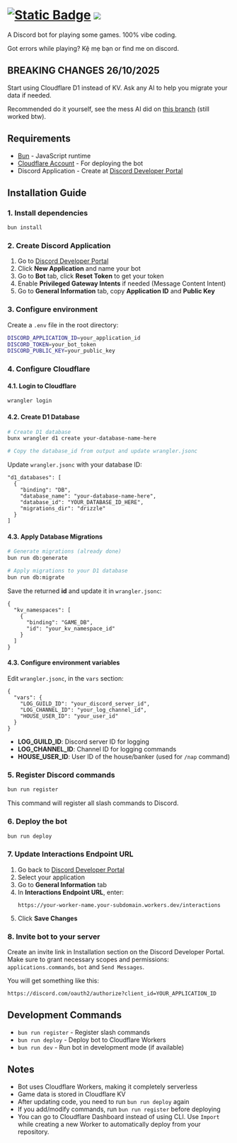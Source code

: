 # [<img alt="Static Badge" src="https://img.shields.io/badge/H%C3%A2nbi%235588-Invite-blue?logo=discord">](https://discord.com/oauth2/authorize?client_id=1415887405478580265) ![](https://dcbadge.limes.pink/api/shield/559979358404608001?style=flat)

A Discord bot for playing some games. 100% vibe coding.

Got errors while playing? Kệ mẹ bạn or find me on discord.

## BREAKING CHANGES 26/10/2025

Start using Cloudflare D1 instead of KV. Ask any AI to help you migrate your data if needed.

Recommended do it yourself, see the mess AI did on [this branch](http://github.com/TNTKien/hanabi/tree/d1_only) (still worked btw).

## Requirements

- [Bun](https://bun.sh) - JavaScript runtime
- [Cloudflare Account](https://cloudflare.com) - For deploying the bot
- Discord Application - Create at [Discord Developer Portal](https://discord.com/developers/applications)

## Installation Guide

### 1. Install dependencies

```bash
bun install
```

### 2. Create Discord Application

1. Go to [Discord Developer Portal](https://discord.com/developers/applications)
2. Click **New Application** and name your bot
3. Go to **Bot** tab, click **Reset Token** to get your token
4. Enable **Privileged Gateway Intents** if needed (Message Content Intent)
5. Go to **General Information** tab, copy **Application ID** and **Public Key**

### 3. Configure environment

Create a `.env` file in the root directory:

```bash
DISCORD_APPLICATION_ID=your_application_id
DISCORD_TOKEN=your_bot_token
DISCORD_PUBLIC_KEY=your_public_key
```

### 4. Configure Cloudflare

#### 4.1. Login to Cloudflare

```bash
wrangler login
```

#### 4.2. Create D1 Database

```bash
# Create D1 database
bunx wrangler d1 create your-database-name-here

# Copy the database_id from output and update wrangler.jsonc
```

Update `wrangler.jsonc` with your database ID:

```jsonc
"d1_databases": [
  {
    "binding": "DB",
    "database_name": "your-database-name-here",
    "database_id": "YOUR_DATABASE_ID_HERE",
    "migrations_dir": "drizzle"
  }
]
```

#### 4.3. Apply Database Migrations

```bash
# Generate migrations (already done)
bun run db:generate

# Apply migrations to your D1 database
bun run db:migrate
```

Save the returned **id** and update it in `wrangler.jsonc`:

```jsonc
{
  "kv_namespaces": [
    {
      "binding": "GAME_DB",
      "id": "your_kv_namespace_id"
    }
  ]
}
```

#### 4.3. Configure environment variables

Edit `wrangler.jsonc`, in the `vars` section:

```jsonc
{
  "vars": {
    "LOG_GUILD_ID": "your_discord_server_id",
    "LOG_CHANNEL_ID": "your_log_channel_id",
    "HOUSE_USER_ID": "your_user_id"
  }
}
```

- **LOG_GUILD_ID**: Discord server ID for logging
- **LOG_CHANNEL_ID**: Channel ID for logging commands
- **HOUSE_USER_ID**: User ID of the house/banker (used for `/nap` command)

### 5. Register Discord commands

```bash
bun run register
```

This command will register all slash commands to Discord.

### 6. Deploy the bot

```bash
bun run deploy
```

### 7. Update Interactions Endpoint URL

1. Go back to [Discord Developer Portal](https://discord.com/developers/applications)
2. Select your application
3. Go to **General Information** tab
4. In **Interactions Endpoint URL**, enter:
   ```
   https://your-worker-name.your-subdomain.workers.dev/interactions
   ```
5. Click **Save Changes**

### 8. Invite bot to your server

Create an invite link in Installation section on the Discord Developer Portal.
Make sure to grant necessary scopes and permissions: `applications.commands`, `bot` and `Send Messages`.


You will get something like this:
```
https://discord.com/oauth2/authorize?client_id=YOUR_APPLICATION_ID
```

## Development Commands

- `bun run register` - Register slash commands
- `bun run deploy` - Deploy bot to Cloudflare Workers
- `bun run dev` - Run bot in development mode (if available)

## Notes

- Bot uses Cloudflare Workers, making it completely serverless
- Game data is stored in Cloudflare KV
- After updating code, you need to run `bun run deploy` again
- If you add/modify commands, run `bun run register` before deploying
- You can go to Cloudflare Dashboard instead of using CLI. Use `Import` while creating a new Worker to automatically deploy from your repository.